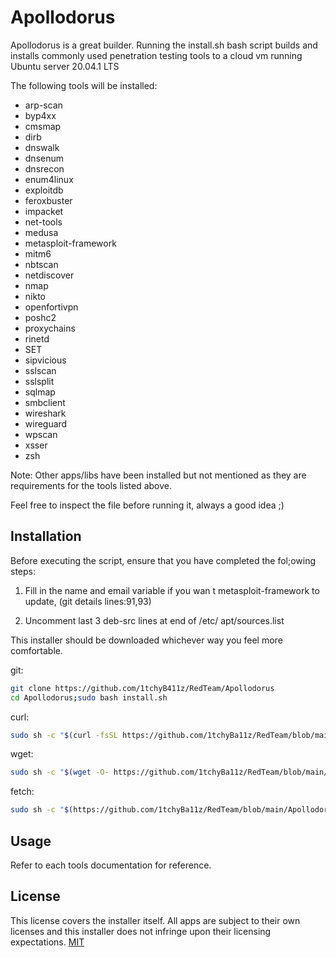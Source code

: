 # Apollodorus

Apollodorus is a great builder. Running the install.sh  bash script builds and installs commonly used penetration testing tools to a cloud vm running Ubuntu server 20.04.1 LTS

The following tools will be installed:

* arp-scan
* byp4xx
* cmsmap
* dirb
* dnswalk
* dnsenum
* dnsrecon
* enum4linux
* exploitdb
* feroxbuster
* impacket
* net-tools
* medusa
* metasploit-framework
* mitm6
* nbtscan
* netdiscover
* nmap
* nikto
* openfortivpn
* poshc2
* proxychains
* rinetd
* SET
* sipvicious
* sslscan
* sslsplit
* sqlmap
* smbclient
* wireshark
* wireguard
* wpscan
* xsser
* zsh

Note: Other apps/libs have been installed but not mentioned as they are requirements for the tools listed above.

Feel free to inspect the file before running it, always a good idea ;)

## Installation

Before executing the script, ensure that you have completed the fol;owing steps:

1. Fill in the name and email variable if you wan
t metasploit-framework to update, (git details lines:91,93)

2. Uncomment last 3 deb-src lines at end of /etc/
apt/sources.list

This installer should be downloaded whichever way you feel more comfortable.

git:
```bash
git clone https://github.com/1tchyB411z/RedTeam/Apollodorus
cd Apollodorus;sudo bash install.sh
```
curl:
```bash
sudo sh -c "$(curl -fsSL https://github.com/1tchyBa11z/RedTeam/blob/main/Apollodorus/install.sh)"
```
wget:
```bash
sudo sh -c "$(wget -O- https://github.com/1tchyBa11z/RedTeam/blob/main/Apollodorus/install.sh)"

```
fetch:
```bash
sudo sh -c "$(https://github.com/1tchyBa11z/RedTeam/blob/main/Apollodorus/install.sh)"
```

## Usage

Refer to each tools documentation for reference.


## License
This license covers the installer itself.
All apps are subject to their own licenses and this installer does not infringe upon their licensing expectations.
[MIT](https://choosealicense.com/licenses/mit/)
